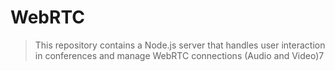 # WebRTC

>This repository contains a Node.js server that handles user interaction in conferences and manage WebRTC connections (Audio and Video)7
